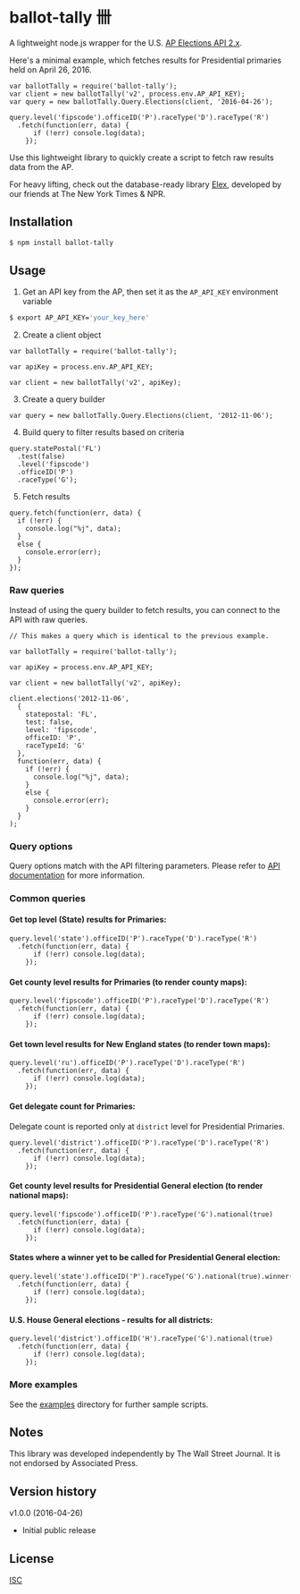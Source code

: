 # ballot-tally 卌
A lightweight node.js wrapper for the U.S. [AP Elections API 2.x](http://customersupport.ap.org/doc/eln/AP_Elections_API_Developer_Guide.pdf).

Here's a minimal example, which fetches results for Presidential primaries held on April 26, 2016.

```JS
var ballotTally = require('ballot-tally');
var client = new ballotTally('v2', process.env.AP_API_KEY);
var query = new ballotTally.Query.Elections(client, '2016-04-26');

query.level('fipscode').officeID('P').raceType('D').raceType('R')
  .fetch(function(err, data) {
      if (!err) console.log(data);
    });
```

Use this lightweight library to quickly create a script to fetch raw results data from the AP.

For heavy lifting, check out the database-ready library [Elex](https://github.com/newsdev/elex), developed by our friends at The New York Times & NPR.

## Installation

```bash
$ npm install ballot-tally
```

## Usage

1. Get an API key from the AP, then set it as the `AP_API_KEY` environment variable

  ```bash
  $ export AP_API_KEY='your_key_here'
```
2. Create a client object

  ```JS
  var ballotTally = require('ballot-tally');

  var apiKey = process.env.AP_API_KEY;

  var client = new ballotTally('v2', apiKey);
```
3. Create a query builder

  ```JS
  var query = new ballotTally.Query.Elections(client, '2012-11-06');
```
4. Build query to filter results based on criteria

  ```JS
  query.statePostal('FL')
    .test(false)
    .level('fipscode')
    .officeID('P')
    .raceType('G');
```
5. Fetch results

  ```JS
  query.fetch(function(err, data) {
    if (!err) {
      console.log("%j", data);
    }
    else {
      console.error(err);
    }
  });
```

### Raw queries

Instead of using the query builder to fetch results, you can connect to the API with raw queries.

```JS
// This makes a query which is identical to the previous example.

var ballotTally = require('ballot-tally');

var apiKey = process.env.AP_API_KEY;

var client = new ballotTally('v2', apiKey);

client.elections('2012-11-06',
  {
    statepostal: 'FL',
    test: false,
    level: 'fipscode',
    officeID: 'P',
    raceTypeId: 'G'
  },
  function(err, data) {
    if (!err) {
      console.log("%j", data);
    }
    else {
      console.error(err);
    }
  }
);
```

### Query options

Query options match with the API filtering parameters. Please refer to [API documentation](http://customersupport.ap.org/doc/eln/AP_Elections_API_Developer_Guide.pdf#Elections) for more information. 

### Common queries
#### Get top level (State) results for Primaries:
```JS
query.level('state').officeID('P').raceType('D').raceType('R')
  .fetch(function(err, data) {
      if (!err) console.log(data);
    });
```

#### Get county level results for Primaries (to render county maps):
```JS
query.level('fipscode').officeID('P').raceType('D').raceType('R')
  .fetch(function(err, data) {
      if (!err) console.log(data);
    });
```

#### Get town level results for New England states (to render town maps):
```JS
query.level('ru').officeID('P').raceType('D').raceType('R')
  .fetch(function(err, data) {
      if (!err) console.log(data);
    });
```

#### Get delegate count for Primaries:
Delegate count is reported only at `district` level for Presidential Primaries.

```JS
query.level('district').officeID('P').raceType('D').raceType('R')
  .fetch(function(err, data) {
      if (!err) console.log(data);
    });
```

#### Get county level results for Presidential General election (to render national maps):
```JS
query.level('fipscode').officeID('P').raceType('G').national(true)
  .fetch(function(err, data) {
      if (!err) console.log(data);
    });
```

#### States where a winner yet to be called for Presidential General election:
```JS
query.level('state').officeID('P').raceType('G').national(true).winner('U')
  .fetch(function(err, data) {
      if (!err) console.log(data);
    });
```

#### U.S. House General elections - results for all districts:
```JS
query.level('district').officeID('H').raceType('G').national(true)
  .fetch(function(err, data) {
      if (!err) console.log(data);
    });
```

### More examples

See the [examples](/examples) directory for further sample scripts.

## Notes
This library was developed independently by The Wall Street Journal. It is not endorsed by Associated Press.

## Version history

v1.0.0 (2016-04-26)

- Initial public release

## License
[ISC](/LICENSE)
